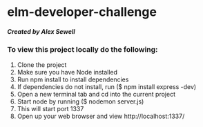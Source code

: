 # elm-developer-challenge
##### Created by Alex Sewell

### To view this project locally do the following:
1. Clone the project
2. Make sure you have Node installed
3. Run npm install to install dependencies
  1. If dependencies do not install, run ($ npm install express -dev)
4. Open a new terminal tab and cd into the current project
5. Start node by running ($ nodemon server.js)
6. This will start port 1337
7. Open up your web browser and view http://localhost:1337/
